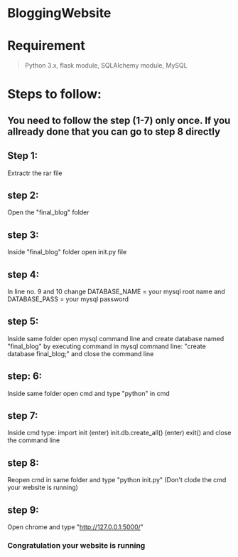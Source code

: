 # BloggingWebsite
# Requirement
> Python 3.x,
> flask module,
> SQLAlchemy module,
> MySQL
# Steps to follow:
## You need to follow the step (1-7) only once. If you allready done that you can go to step 8 directly
## Step 1: 
Extractr the rar file
## step 2: 
Open the "final_blog" folder
## step 3: 
Inside "final_blog" folder open init.py file
## step 4: 
In line no. 9 and 10 change DATABASE_NAME = your mysql root name and DATABASE_PASS = your mysql password
## step 5: 
Inside same folder open mysql command line and create database named "final_blog" by 
executing command in mysql command line: "create database final_blog;" and close the command line
## step: 6: 
Inside same folder open cmd and type "python" in cmd
## step 7: 
Inside cmd type: 
import init (enter)
init.db.create_all() (enter)
exit()
and close the command line
## step 8: 
Reopen cmd in same folder and type "python init.py" (Don't clode the cmd your website is running)
## step 9: 
Open chrome and type "http://127.0.0.1:5000/"
### Congratulation your website is running
